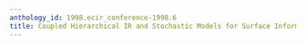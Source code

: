 ```yaml
---
anthology_id: 1998.ecir_conference-1998.6
title: Coupled Hierarchical IR and Stochastic Models for Surface Information Extraction
---
```

